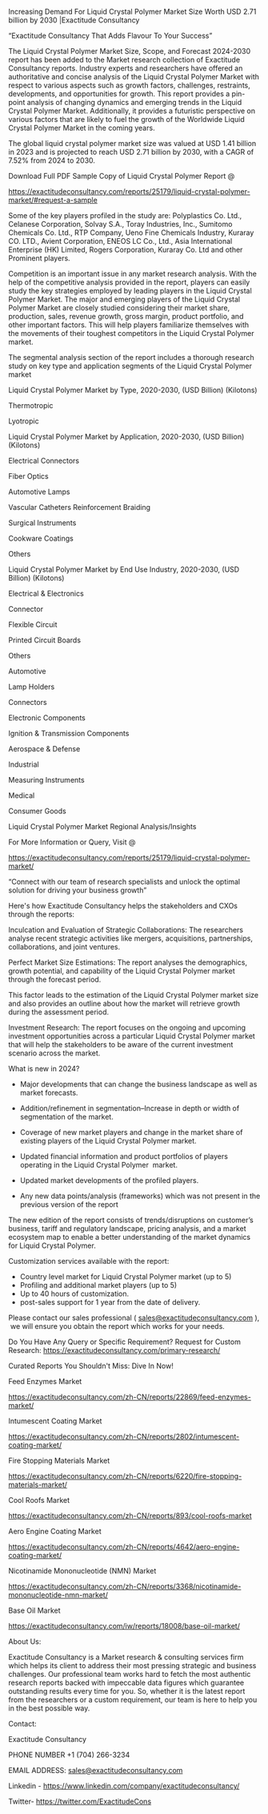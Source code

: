 Increasing Demand For Liquid Crystal Polymer Market Size Worth USD 2.71 billion by 2030 |Exactitude Consultancy

“Exactitude Consultancy That Adds Flavour To Your Success”

The Liquid Crystal Polymer Market Size, Scope, and Forecast 2024-2030 report has been added to the Market research collection of Exactitude Consultancy reports. Industry experts and researchers have offered an authoritative and concise analysis of the Liquid Crystal Polymer Market with respect to various aspects such as growth factors, challenges, restraints, developments, and opportunities for growth. This report provides a pin-point analysis of changing dynamics and emerging trends in the Liquid Crystal Polymer Market. Additionally, it provides a futuristic perspective on various factors that are likely to fuel the growth of the Worldwide Liquid Crystal Polymer Market in the coming years.

The global liquid crystal polymer market size was valued at USD 1.41 billion in 2023 and is projected to reach USD 2.71 billion by 2030, with a CAGR of 7.52% from 2024 to 2030.

Download Full PDF Sample Copy of Liquid Crystal Polymer Report @

https://exactitudeconsultancy.com/reports/25179/liquid-crystal-polymer-market/#request-a-sample

Some of the key players profiled in the study are: Polyplastics Co. Ltd., Celanese Corporation, Solvay S.A., Toray Industries, Inc., Sumitomo Chemicals Co. Ltd., RTP Company, Ueno Fine Chemicals Industry, Kuraray CO. LTD., Avient Corporation, ENEOS LC Co., Ltd., Asia International Enterprise (HK) Limited, Rogers Corporation, Kuraray Co. Ltd and other Prominent players.

Competition is an important issue in any market research analysis. With the help of the competitive analysis provided in the report, players can easily study the key strategies employed by leading players in the Liquid Crystal Polymer Market. The major and emerging players of the Liquid Crystal Polymer Market are closely studied considering their market share, production, sales, revenue growth, gross margin, product portfolio, and other important factors. This will help players familiarize themselves with the movements of their toughest competitors in the Liquid Crystal Polymer market.

The segmental analysis section of the report includes a thorough research study on key type and application segments of the Liquid Crystal Polymer market

Liquid Crystal Polymer Market by Type, 2020-2030, (USD Billion) (Kilotons)

Thermotropic

Lyotropic

Liquid Crystal Polymer Market by Application, 2020-2030, (USD Billion) (Kilotons)

Electrical Connectors

Fiber Optics

Automotive Lamps

Vascular Catheters Reinforcement Braiding

Surgical Instruments

Cookware Coatings

Others

Liquid Crystal Polymer Market by End Use Industry, 2020-2030, (USD Billion) (Kilotons)

Electrical & Electronics

Connector

Flexible Circuit

Printed Circuit Boards

Others

Automotive

Lamp Holders

Connectors

Electronic Components

Ignition & Transmission Components

Aerospace & Defense

Industrial

Measuring Instruments

Medical

Consumer Goods

Liquid Crystal Polymer Market Regional Analysis/Insights

For More Information or Query, Visit @

https://exactitudeconsultancy.com/reports/25179/liquid-crystal-polymer-market/

“Connect with our team of research specialists and unlock the optimal solution for driving your business growth”

Here's how Exactitude Consultancy helps the stakeholders and CXOs through the reports:

Inculcation and Evaluation of Strategic Collaborations: The researchers analyse recent strategic activities like mergers, acquisitions, partnerships, collaborations, and joint ventures.

Perfect Market Size Estimations: The report analyses the demographics, growth potential, and capability of the Liquid Crystal Polymer market through the forecast period.

This factor leads to the estimation of the Liquid Crystal Polymer market size and also provides an outline about how the market will retrieve growth during the assessment period.

Investment Research: The report focuses on the ongoing and upcoming investment opportunities across a particular Liquid Crystal Polymer market that will help the stakeholders to be aware of the current investment scenario across the market.

What is new in 2024?

- Major developments that can change the business landscape as well as market forecasts.

- Addition/refinement in segmentation–Increase in depth or width of segmentation of the market.

- Coverage of new market players and change in the market share of existing players of the Liquid Crystal Polymer market.

- Updated financial information and product portfolios of players operating in the Liquid Crystal Polymer  market.

- Updated market developments of the profiled players.

- Any new data points/analysis (frameworks) which was not present in the previous version of the report

The new edition of the report consists of trends/disruptions on customer’s business, tariff and regulatory landscape, pricing analysis, and a market ecosystem map to enable a better understanding of the market dynamics for Liquid Crystal Polymer.

Customization services available with the report:

- Country level market for Liquid Crystal Polymer market (up to 5)
- Profiling and additional market players (up to 5)
- Up to 40 hours of customization.
- post-sales support for 1 year from the date of delivery.

Please contact our sales professional ( sales@exactitudeconsultancy.com ),  we will ensure you obtain the report which works for your needs.

Do You Have Any Query or Specific Requirement? Request for Custom Research: https://exactitudeconsultancy.com/primary-research/

Curated Reports You Shouldn't Miss: Dive In Now!

Feed Enzymes Market

https://exactitudeconsultancy.com/zh-CN/reports/22869/feed-enzymes-market/

Intumescent Coating Market

https://exactitudeconsultancy.com/zh-CN/reports/2802/intumescent-coating-market/

Fire Stopping Materials Market

https://exactitudeconsultancy.com/zh-CN/reports/6220/fire-stopping-materials-market/

Cool Roofs Market

https://exactitudeconsultancy.com/zh-CN/reports/893/cool-roofs-market

Aero Engine Coating Market

https://exactitudeconsultancy.com/zh-CN/reports/4642/aero-engine-coating-market/

Nicotinamide Mononucleotide (NMN) Market

https://exactitudeconsultancy.com/zh-CN/reports/3368/nicotinamide-mononucleotide-nmn-market/

Base Oil Market

https://exactitudeconsultancy.com/iw/reports/18008/base-oil-market/

About Us:

Exactitude Consultancy is a Market research & consulting services firm which helps its client to address their most pressing strategic and business challenges. Our professional team works hard to fetch the most authentic research reports backed with impeccable data figures which guarantee outstanding results every time for you. So, whether it is the latest report from the researchers or a custom requirement, our team is here to help you in the best possible way.

Contact:

Exactitude Consultancy

PHONE NUMBER +1 (704) 266-3234

EMAIL ADDRESS: sales@exactitudeconsultancy.com

Linkedin - https://www.linkedin.com/company/exactitudeconsultancy/

Twitter- https://twitter.com/ExactitudeCons
